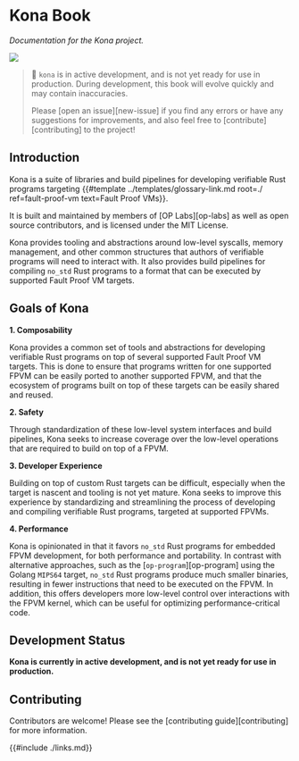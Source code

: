 # Kona Book

_Documentation for the Kona project._

<a href="https://github.com/op-rs/kona"><img src="https://img.shields.io/badge/GitHub%20Repo-kona-green?logo=github"></a>

> 📖 `kona` is in active development, and is not yet ready for use in production. During development, this book will evolve quickly and may contain inaccuracies.
>
> Please [open an issue][new-issue] if you find any errors or have any suggestions for improvements, and also feel free to [contribute][contributing] to the project!

## Introduction

Kona is a suite of libraries and build pipelines for developing verifiable Rust programs targeting
{{#template ../templates/glossary-link.md root=./ ref=fault-proof-vm text=Fault Proof VMs}}.

It is built and maintained by members of [OP Labs][op-labs] as well as open source contributors, and is licensed under the MIT License.

Kona provides tooling and abstractions around low-level syscalls, memory management, and other common structures that authors of verifiable programs
will need to interact with. It also provides build pipelines for compiling `no_std` Rust programs to a format that can be executed by supported
Fault Proof VM targets.

## Goals of Kona

**1. Composability**

Kona provides a common set of tools and abstractions for developing verifiable Rust programs on top of several supported Fault Proof VM targets. This is done
to ensure that programs written for one supported FPVM can be easily ported to another supported FPVM, and that the ecosystem of programs built on top of these targets
can be easily shared and reused.

**2. Safety**

Through standardization of these low-level system interfaces and build pipelines, Kona seeks to increase coverage over the low-level operations that are
required to build on top of a FPVM.

**3. Developer Experience**

Building on top of custom Rust targets can be difficult, especially when the target is nascent and tooling is not yet mature. Kona seeks to improve this
experience by standardizing and streamlining the process of developing and compiling verifiable Rust programs, targeted at supported FPVMs.

**4. Performance**

Kona is opinionated in that it favors `no_std` Rust programs for embedded FPVM development, for both performance and portability. In contrast with alternative approaches, such
as the [`op-program`][op-program] using the Golang `MIPS64` target, `no_std` Rust programs produce much smaller binaries, resulting in fewer instructions
that need to be executed on the FPVM. In addition, this offers developers more low-level control over interactions with the FPVM kernel, which can be useful
for optimizing performance-critical code.

## Development Status

**Kona is currently in active development, and is not yet ready for use in production.**

## Contributing

Contributors are welcome! Please see the [contributing guide][contributing] for more information.

{{#include ./links.md}}
